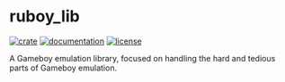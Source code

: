 # ruboy_lib

[![crate](https://img.shields.io/crates/v/ruboy_lib.svg)](https://crates.io/crates/ruboy_lib)
[![documentation](https://docs.rs/ruboy_lib/badge.svg)](https://docs.rs/ruboy_lib)
[![license](https://img.shields.io/crates/l/ruboy_lib.svg)](https://crates.io/crates/ruboy_lib)

A Gameboy emulation library, focused on handling the hard and tedious parts of Gameboy emulation.
